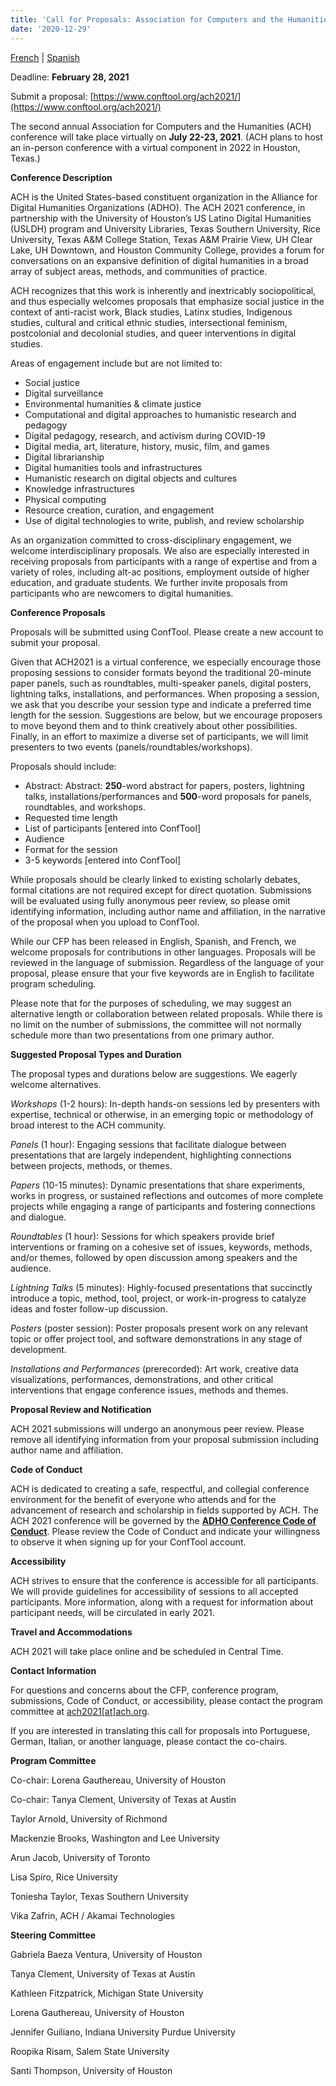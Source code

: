 ```yaml
---
title: 'Call for Proposals: Association for Computers and the Humanities 2021'
date: '2020-12-29'
---
```

[French](/news/2020/12/appel-a-propositions/) | [Spanish](/news/2020/12/convocatoria-association-for-computers-and-the-humanities-2021/)

Deadline: **February 28, 2021**

Submit a proposal: [https://www.conftool.org/ach2021/](https://www.conftool.org/ach2021/)

The second annual Association for Computers and the Humanities (ACH) conference will take place virtually on **July 22-23, 2021**. (ACH plans to host an in-person conference with a virtual component in 2022 in Houston, Texas.)

**Conference Description**

ACH is the United States-based constituent organization in the Alliance for Digital Humanities Organizations (ADHO). The ACH 2021 conference, in partnership with the University of Houston’s US Latino Digital Humanities (USLDH) program and University Libraries, Texas Southern University, Rice University, Texas A&amp;M College Station, Texas A&amp;M Prairie View, UH Clear Lake, UH Downtown, and Houston Community College, provides a forum for conversations on an expansive definition of digital humanities in a broad array of subject areas, methods, and communities of practice.

ACH recognizes that this work is inherently and inextricably sociopolitical, and thus especially welcomes proposals that emphasize social justice in the context of anti-racist work, Black studies, Latinx studies, Indigenous studies, cultural and critical ethnic studies, intersectional feminism, postcolonial and decolonial studies, and queer interventions in digital studies.

Areas of engagement include but are not limited to:

- Social justice
- Digital surveillance
- Environmental humanities &amp; climate justice
- Computational and digital approaches to humanistic research and pedagogy
- Digital pedagogy, research, and activism during COVID-19
- Digital media, art, literature, history, music, film, and games
- Digital librarianship
- Digital humanities tools and infrastructures
- Humanistic research on digital objects and cultures
- Knowledge infrastructures
- Physical computing
- Resource creation, curation, and engagement
- Use of digital technologies to write, publish, and review scholarship

As an organization committed to cross-disciplinary engagement, we welcome interdisciplinary proposals. We also are especially interested in receiving proposals from participants with a range of expertise and from a variety of roles, including alt-ac positions, employment outside of higher education, and graduate students. We further invite proposals from participants who are newcomers to digital humanities.

**Conference Proposals**

Proposals will be submitted using ConfTool. Please create a new account to submit your proposal.

Given that ACH2021 is a virtual conference, we especially encourage those proposing sessions to consider formats beyond the traditional 20-minute paper panels, such as roundtables, multi-speaker panels, digital posters, lightning talks, installations, and performances. When proposing a session, we ask that you describe your session type and indicate a preferred time length for the session. Suggestions are below, but we encourage proposers to move beyond them and to think creatively about other possibilities. Finally, in an effort to maximize a diverse set of participants, we will limit presenters to two events (panels/roundtables/workshops).

Proposals should include:

- Abstract: Abstract: **250**-word abstract for papers, posters, lightning talks, installations/performances and **500**-word proposals for panels, roundtables, and workshops.
- Requested time length
- List of participants \[entered into ConfTool\]
- Audience
- Format for the session
- 3-5 keywords \[entered into ConfTool\]

While proposals should be clearly linked to existing scholarly debates, formal citations are not required except for direct quotation. Submissions will be evaluated using fully anonymous peer review, so please omit identifying information, including author name and affiliation, in the narrative of the proposal when you upload to ConfTool.

While our CFP has been released in English, Spanish, and French, we welcome proposals for contributions in other languages. Proposals will be reviewed in the language of submission. Regardless of the language of your proposal, please ensure that your five keywords are in English to facilitate program scheduling.

Please note that for the purposes of scheduling, we may suggest an alternative length or collaboration between related proposals. While there is no limit on the number of submissions, the committee will not normally schedule more than two presentations from one primary author.

**Suggested Proposal Types and Duration**

The proposal types and durations below are suggestions. We eagerly welcome alternatives.

*Workshops* (1-2 hours): In-depth hands-on sessions led by presenters with expertise, technical or otherwise, in an emerging topic or methodology of broad interest to the ACH community.

*Panels* (1 hour): Engaging sessions that facilitate dialogue between presentations that are largely independent, highlighting connections between projects, methods, or themes.

*Papers* (10-15 minutes): Dynamic presentations that share experiments, works in progress, or sustained reflections and outcomes of more complete projects while engaging a range of participants and fostering connections and dialogue.

*Roundtables* (1 hour): Sessions for which speakers provide brief interventions or framing on a cohesive set of issues, keywords, methods, and/or themes, followed by open discussion among speakers and the audience.

*Lightning Talks* (5 minutes): Highly-focused presentations that succinctly introduce a topic, method, tool, project, or work-in-progress to catalyze ideas and foster follow-up discussion.

*Posters* (poster session): Poster proposals present work on any relevant topic or offer project tool, and software demonstrations in any stage of development.

*Installations and Performances* (prerecorded): Art work, creative data visualizations, performances, demonstrations, and other critical interventions that engage conference issues, methods and themes.

**Proposal Review and Notification**

ACH 2021 submissions will undergo an anonymous peer review. Please remove all identifying information from your proposal submission including author name and affiliation.

**Code of Conduct**

ACH is dedicated to creating a safe, respectful, and collegial conference environment for the benefit of everyone who attends and for the advancement of research and scholarship in fields supported by ACH. The ACH 2021 conference will be governed by the [**ADHO Conference Code of Conduct**](http://adho.org/administration/conference-coordinating-program-committee/adho-conference-code-conduct). Please review the Code of Conduct and indicate your willingness to observe it when signing up for your ConfTool account.

**Accessibility**

ACH strives to ensure that the conference is accessible for all participants. We will provide guidelines for accessibility of sessions to all accepted participants. More information, along with a request for information about participant needs, will be circulated in early 2021.

**Travel and Accommodations**

ACH 2021 will take place online and be scheduled in Central Time.

**Contact Information**

For questions and concerns about the CFP, conference program, submissions, Code of Conduct, or accessibility, please contact the program committee at [ach2021\[at\]ach.org](mailto:ach2021@ach.org).

If you are interested in translating this call for proposals into Portuguese, German, Italian, or another language, please contact the co-chairs.

**Program Committee**

Co-chair: Lorena Gauthereau, University of Houston

Co-chair: Tanya Clement, University of Texas at Austin

Taylor Arnold, University of Richmond

Mackenzie Brooks, Washington and Lee University

Arun Jacob, University of Toronto

Lisa Spiro, Rice University

Toniesha Taylor, Texas Southern University

Vika Zafrin, ACH / Akamai Technologies

**Steering Committee**

Gabriela Baeza Ventura, University of Houston

Tanya Clement, University of Texas at Austin

Kathleen Fitzpatrick, Michigan State University

Lorena Gauthereau, University of Houston

Jennifer Guiliano, Indiana University Purdue University

Roopika Risam, Salem State University

Santi Thompson, University of Houston